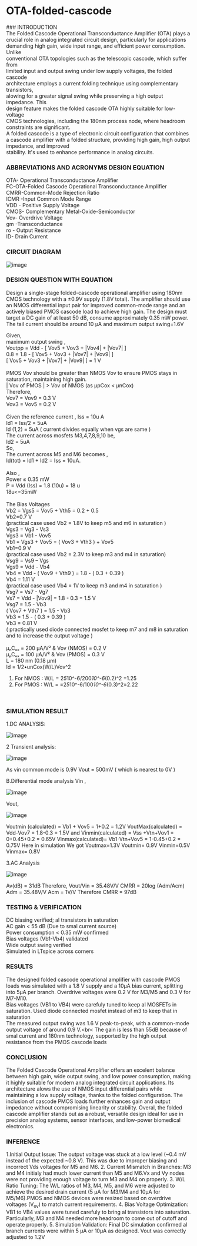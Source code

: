 <h1> OTA-folded-cascode</h1>
### INTRODUCTION<br>
 The Folded Cascode Operational Transconductance Amplifier (OTA) plays a<br>
 crucial role in analog integrated circuit design, particularly for applications<br>
 demanding high gain, wide input range, and efficient power consumption. Unlike<br>
 conventional OTA topologies such as the telescopic cascode, which suffer from<br>
 limited input and output swing under low supply voltages, the folded cascode<br>
 architecture employs a current folding technique using complementary transistors,<br>
 alowing for a greater signal swing while preserving a high output impedance. This<br>
 design feature makes the folded cascode OTA highly suitable for low-voltage<br>
 CMOS technologies, including the 180nm process node, where headroom<br>
 constraints are significant.<br>
 A folded cascode is a type of electronic circuit configuration that combines a cascode amplifier with a folded structure, providing high gain, high output impedance, and improved <br>stability. It's used to enhance performance in analog circuits.<br>

### ABBREVIATIONS AND ACRONYMS DESIGN EQUATION<br>
 OTA- Operational Transconductance Amplifier<br>
 FC-OTA-Folded Cascode Operational Transconductance Amplifier<br>
 CMRR-Common-Mode Rejection Ratio<br>
 ICMR -Input Common Mode Range<br>
  VDD - Positive Supply Voltage<br>
 CMOS- Complementary Metal-Oxide-Semiconductor<br>
 Vov- Overdrive Voltage<br>
 gm -Transconductance<br>
 ro - Output Resistance<br>
 ID- Drain Current<br>

  ### CIRCUIT DIAGRAM<br>
  
![image](https://github.com/user-attachments/assets/b1ae6cdf-4e13-46df-8ad6-68240d2f1156)


### DESIGN QUESTION WITH EQUATION<br>
 Design a single-stage folded-cascode operational amplifier using 180nm CMOS
 technology with a ±0.9V supply (1.8V total). The amplifier should use an NMOS
 differential input pair for improved common-mode range and an actively biased
 PMOS cascode load to achieve high gain. The design must target a DC gain
 of at least 50 dB, consume approximately 0.35 mW power. The tail current
 should be around 10 µA and maximum output swing=1.6V

 Given,<br>
maximum output swing ,<br>
Voutpp = Vdd - [ Vov5 + Vov3 + |Vov4| + |Vov7| ]<br>
0.8 = 1.8 - [ Vov5 + Vov3 + |Vov7| + |Vov9| ]<br>
[ Vov5 + Vov3 + |Vov7| + |Vov9| ] = 1 V<br>
<br>
PMOS Vov should be greater than NMOS Vov to ensure PMOS stays in saturation, maintaining high gain.<br>
| Vov of PMOS | > Vov of NMOS (as μpCox < μnCox)<br>
Therefore,<br>
Vov7 = Vov9 = 0.3 V<br>
Vov3 = Vov5 = 0.2 V<br>
<br>
Given the reference current , Iss = 10u A<br>
Id1 = Iss/2 = 5uA<br>
Id (1,2) = 5uA ( current divides equally when vgs are same )<br>
The current across mosfets M3,4,7,8,9,10 be,<br>
Id2 = 5uA<br>
So,<br>
The current across M5 and M6 becomes  ,<br>
Id(tot) = Id1 + Id2 = Iss = 10uA.<br>
<br>
Also ,<br>
Power ≤ 0.35 mW<br>
P = Vdd (Iss) = 1.8 (10u) = 18 u<br>
18u<=35mW<br>
<br>
The Bias Voltages<br>
Vb2 = Vgs5 = Vov5 + Vth5 = 0.2 + 0.5<br>
Vb2=0.7  V<br>
(practical case used Vb2 = 1.8V to keep m5 and m6 in saturation )<br>
Vgs3 = Vg3 - Vs3<br>
Vgs3 = Vb1 - Vov5<br>
Vb1 = Vgs3 + Vov5 = ( Vov3 + Vth3 ) + Vov5<br>
Vb1=0.9 V<br>
(practical case used Vb2 = 2.3V to keep m3 and m4 in saturation)<br>
Vsg9 = Vs9 – Vgs<br>
Vgs9 = Vdd - Vb4<br>
Vb4 = Vdd - ( Vov9 + Vth9 ) = 1.8 - ( 0.3 + 0.39 )<br>
Vb4 = 1.11 V<br>
(practical case used Vb4 = 1V to keep m3 and m4 in saturation )<br>
Vsg7 = Vs7 - Vg7<br>
Vs7 = Vdd - |Vov9| = 1.8 - 0.3 = 1.5 V<br>
Vsg7 = 1.5 - Vb3<br>
( Vov7 + Vth7 ) = 1.5 - Vb3<br>
Vb3 = 1.5 - ( 0.3 + 0.39 )<br>
Vb3 = 0.81 V<br>
( practically used diode connected mosfet to keep m7 and m8 in saturation and to increase the output voltage )<br>
<br>
μₙCₒₓ = 200 μA/V² & Vov (NMOS) = 0.2 V<br>
μₚCₒₓ = 100 μA/V² & Vov (PMOS) = 0.3 V<br>
L = 180 nm (0.18 µm)<br>
Id = 1/2•unCox(W/L)Vov^2<br>
1. For NMOS : W/L = 2*5*10^-6/200*10^-6*(0.2)^2 =1.25<br>
2. For PMOS : W/L = =2*5*10^-6/100*10^-6*(0.3)^2=2.22<br>
<br>

###  SIMULATION RESULT<br>

 1.DC ANALYSIS:
 
![image](https://github.com/user-attachments/assets/6cbd8393-1644-438d-90cd-998d36c0fac9)


 2 Transient analysis:

 ![image](https://github.com/user-attachments/assets/0412792f-04d1-485f-94ca-0d839e736584)

 As vin common mode is 0.9V
 Vout = 500mV ( which is nearest to 0V )

 B.Differential mode analysis
 Vin ,

![image](https://github.com/user-attachments/assets/0c4e64b2-6b8c-4c95-99ec-432dac12af94)

 Vout,

 ![image](https://github.com/user-attachments/assets/aef59323-f019-4da3-b248-c1c14994ab58)

 Voutmin (calculated) = Vb1 + Vov5 = 1+0.2 = 1.2V
 VoutMax(calculated) = Vdd-Vov7 = 1.8-0.3 = 1.5V
 and
 Vinmin(calculated) = Vss +Vtn+Vov1 = 0+0.45+0.2 = 0.65V
 Vinmax(calculated)= Vb1-Vtn+Vov5 = 1-0.45+0.2 = 0.75V
 Here in simulation
 We got Voutmax=1.3V
 Voutmin= 0.9V
 Vinmin=0.5V
 Vinmax= 0.8V

  3.AC Analysis

![image](https://github.com/user-attachments/assets/1e5c47c0-d8bb-4725-a93f-7f7e4afdb8d3)

 Av(dB) = 31dB
 Therefore, Vout/Vin = 35.48V/V
 CMRR = 20log (Adm/Acm)
 Adm = 35.48V/V
 Acm = 1V/V
 Therefore
 CMRR = 97dB

 
 ### TESTING & VERIFICATION<br>
 DC biasing verified; al transistors in saturation<br>
 AC gain < 55 dB (Due to smal current source)<br>
 Power consumption < 0.35 mW confirmed<br>
 Bias voltages (Vb1-Vb4) validated<br>
 Wide output swing verified<br>
 Simulated in LTspice across corners<br>

 
 ###  RESULTS<br>
 The designed folded cascode operational amplifier with cascode PMOS loads
 was simulated with a 1.8 V supply and a 10µA bias current, splitting into 5µA
 per branch. Overdrive voltages were 0.2 V for M3/M5 and 0.3 V for M7-M10.<br>
 Bias voltages (VB1 to VB4) were carefuly tuned to keep al MOSFETs in
 saturation. Used diode connected mosfet instead of m3 to keep that in
 saturation<br>
 The measured output swing was 1.6 V peak-to-peak, with a common-mode
 output voltage of around 0.9 V.<br<
 The gain is less than 55dB because of smal current and 180nm technology,
 supported by the high output resistance from the PMOS cascode loads<br>
  
 ### CONCLUSION<br>
 The Folded Cascode Operational Amplifier offers an excelent balance
 between high gain, wide output swing, and low power consumption, making it
 highly suitable for modern analog integrated circuit applications. Its architecture
 alows the use of NMOS input differential pairs while maintaining a low supply
 voltage, thanks to the folded configuration. The inclusion of cascode PMOS
 loads further enhances gain and output impedance without compromising linearity
 or stability. Overal, the folded cascode amplifier stands out as a robust, versatile
 design ideal for use in precision analog systems, sensor interfaces, and low-power biomedical electronics.

 ### INFERENCE <br>
 1.Initial Output Issue:
 The output voltage was stuck at a low level (~0.4 mV instead of the expected
 ~0.8 V).
 This was due to improper biasing and incorrect Vds voltages for M5 and M6.
 2. Current Mismatch in Branches:
 M3 and M4 initialy had much lower current than M5 and M6.Vx and Vy nodes
 were not providing enough voltage to turn M3 and M4 on properly.
 3. W/L Ratio Tuning:
 The W/L ratios of M3, M4, M5, and M6 were adjusted to achieve the desired
 drain current (5 
μA for M3/M4 and 10μA for M5/M6).PMOS and NMOS
 devices were resized based on overdrive voltages (V<sub>ov</sub>) to match
 current requirements.
 4. Bias Voltage Optimization:
 VB1 to VB4 values were tuned carefuly to bring al transistors into saturation.
 Particularly, M3 and M4 needed more headroom to come out of cutoff and
 operate properly.
 5. Simulation Validation:
 Final DC simulation confirmed al branch currents were within 5 
μA or 10μA as designed.
 Vout was correctly adjusted to 1.2V

